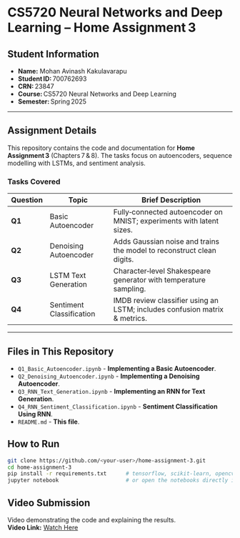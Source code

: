 # CS5720 Neural Networks and Deep Learning – Home Assignment 3

## Student Information

- **Name:** Mohan Avinash Kakulavarapu
- **Student ID:** 700762693
- **CRN:** 23847
- **Course:** CS5720 Neural Networks and Deep Learning
- **Semester:** Spring 2025

---

## Assignment Details

This repository contains the code and documentation for **Home Assignment 3** (Chapters 7 & 8). The tasks focus on autoencoders, sequence modelling with LSTMs, and sentiment analysis.

### Tasks Covered

| Question | Topic                    | Brief Description                                                          |
| -------- | ------------------------ | -------------------------------------------------------------------------- |
| **Q1**   | Basic Autoencoder        | Fully‑connected autoencoder on MNIST; experiments with latent sizes.       |
| **Q2**   | Denoising Autoencoder    | Adds Gaussian noise and trains the model to reconstruct clean digits.      |
| **Q3**   | LSTM Text Generation     | Character‑level Shakespeare generator with temperature sampling.           |
| **Q4**   | Sentiment Classification | IMDB review classifier using an LSTM; includes confusion matrix & metrics. |

---

## **Files in This Repository**

- `Q1_Basic_Autoencoder.ipynb` - **Implementing a Basic Autoencoder**.
- `Q2_Denoising_Autoencoder.ipynb` - **Implementing a Denoising Autoencoder**.
- `Q3_RNN_Text_Generation.ipynb` - **Implementing an RNN for Text Generation**.
- `Q4_RNN_Sentiment_Classification.ipynb` - **Sentiment Classification Using RNN**.
- `README.md` - **This file**.

## How to Run

```bash
git clone https://github.com/<your‑user>/home-assignment-3.git
cd home-assignment-3
pip install -r requirements.txt      # tensorflow, scikit-learn, opencv-python, etc.
jupyter notebook                     # or open the notebooks directly in Google Colab
```

## Video Submission

Video demonstrating the code and explaining the results.  
**Video Link:** [Watch Here](https://www.loom.com/share/a268ca158d1f43b5ac05a8aae5c7a729?sid=c5dc9153-7325-4cf1-8b47-25aa553e1049)
